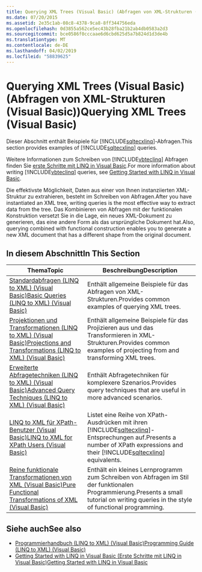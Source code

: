 ```yaml
---
title: Querying XML Trees (Visual Basic) (Abfragen von XML-Strukturen (Visual Basic))
ms.date: 07/20/2015
ms.assetid: 2e35c1ab-08c8-4378-9ca8-8ff344756eda
ms.openlocfilehash: 0d3855a562ce5ec43b28fba21b2ab4db0583a2d3
ms.sourcegitcommit: bce0586f0cccaae6d6cbd625d5a7b824d1d3de4b
ms.translationtype: MT
ms.contentlocale: de-DE
ms.lasthandoff: 04/02/2019
ms.locfileid: "58839625"
---
```

# <a name="querying-xml-trees-visual-basic"></a><span data-ttu-id="83762-102">Querying XML Trees (Visual Basic) (Abfragen von XML-Strukturen (Visual Basic))</span><span class="sxs-lookup"><span data-stu-id="83762-102">Querying XML Trees (Visual Basic)</span></span>
<span data-ttu-id="83762-103">Dieser Abschnitt enthält Beispiele für [!INCLUDE[sqltecxlinq](~/includes/sqltecxlinq-md.md)]-Abfragen.</span><span class="sxs-lookup"><span data-stu-id="83762-103">This section provides examples of [!INCLUDE[sqltecxlinq](~/includes/sqltecxlinq-md.md)] queries.</span></span>  
  
 <span data-ttu-id="83762-104">Weitere Informationen zum Schreiben von [!INCLUDE[vbteclinq](~/includes/vbteclinq-md.md)] Abfragen finden Sie [erste Schritte mit LINQ in Visual Basic](../../../../visual-basic/programming-guide/concepts/linq/getting-started-with-linq.md).</span><span class="sxs-lookup"><span data-stu-id="83762-104">For more information about writing [!INCLUDE[vbteclinq](~/includes/vbteclinq-md.md)] queries, see [Getting Started with LINQ in Visual Basic](../../../../visual-basic/programming-guide/concepts/linq/getting-started-with-linq.md).</span></span>  
  
 <span data-ttu-id="83762-105">Die effektivste Möglichkeit, Daten aus einer von Ihnen instanziierten XML-Struktur zu extrahieren, besteht im Schreiben von Abfragen.</span><span class="sxs-lookup"><span data-stu-id="83762-105">After you have instantiated an XML tree, writing queries is the most effective way to extract data from the tree.</span></span> <span data-ttu-id="83762-106">Das Kombinieren von Abfragen mit der funktionalen Konstruktion versetzt Sie in die Lage, ein neues XML-Dokument zu generieren, das eine andere Form als das ursprüngliche Dokument hat.</span><span class="sxs-lookup"><span data-stu-id="83762-106">Also, querying combined with functional construction enables you to generate a new XML document that has a different shape from the original document.</span></span>  
  
## <a name="in-this-section"></a><span data-ttu-id="83762-107">In diesem Abschnitt</span><span class="sxs-lookup"><span data-stu-id="83762-107">In This Section</span></span>  
  
|<span data-ttu-id="83762-108">Thema</span><span class="sxs-lookup"><span data-stu-id="83762-108">Topic</span></span>|<span data-ttu-id="83762-109">Beschreibung</span><span class="sxs-lookup"><span data-stu-id="83762-109">Description</span></span>|  
|-----------|-----------------|  
|[<span data-ttu-id="83762-110">Standardabfragen (LINQ to XML) (Visual Basic)</span><span class="sxs-lookup"><span data-stu-id="83762-110">Basic Queries (LINQ to XML) (Visual Basic)</span></span>](../../../../visual-basic/programming-guide/concepts/linq/basic-queries-linq-to-xml.md)|<span data-ttu-id="83762-111">Enthält allgemeine Beispiele für das Abfragen von XML-Strukturen.</span><span class="sxs-lookup"><span data-stu-id="83762-111">Provides common examples of querying XML trees.</span></span>|  
|[<span data-ttu-id="83762-112">Projektionen und Transformationen (LINQ to XML) (Visual Basic)</span><span class="sxs-lookup"><span data-stu-id="83762-112">Projections and Transformations (LINQ to XML) (Visual Basic)</span></span>](../../../../visual-basic/programming-guide/concepts/linq/projections-and-transformations-linq-to-xml.md)|<span data-ttu-id="83762-113">Enthält allgemeine Beispiele für das Projizieren aus und das Transformieren in XML-Strukturen.</span><span class="sxs-lookup"><span data-stu-id="83762-113">Provides common examples of projecting from and transforming XML trees.</span></span>|  
|[<span data-ttu-id="83762-114">Erweiterte Abfragetechniken (LINQ to XML) (Visual Basic)</span><span class="sxs-lookup"><span data-stu-id="83762-114">Advanced Query Techniques (LINQ to XML) (Visual Basic)</span></span>](../../../../visual-basic/programming-guide/concepts/linq/advanced-query-techniques-linq-to-xml.md)|<span data-ttu-id="83762-115">Enthält Abfragetechniken für komplexere Szenarios.</span><span class="sxs-lookup"><span data-stu-id="83762-115">Provides query techniques that are useful in more advanced scenarios.</span></span>|  
|[<span data-ttu-id="83762-116">LINQ to XML für XPath-Benutzer (Visual Basic)</span><span class="sxs-lookup"><span data-stu-id="83762-116">LINQ to XML for XPath Users (Visual Basic)</span></span>](../../../../visual-basic/programming-guide/concepts/linq/linq-to-xml-for-xpath-users.md)|<span data-ttu-id="83762-117">Listet eine Reihe von XPath-Ausdrücken mit ihren [!INCLUDE[sqltecxlinq](~/includes/sqltecxlinq-md.md)]-Entsprechungen auf.</span><span class="sxs-lookup"><span data-stu-id="83762-117">Presents a number of XPath expressions and their [!INCLUDE[sqltecxlinq](~/includes/sqltecxlinq-md.md)] equivalents.</span></span>|  
|[<span data-ttu-id="83762-118">Reine funktionale Transformationen von XML (Visual Basic)</span><span class="sxs-lookup"><span data-stu-id="83762-118">Pure Functional Transformations of XML (Visual Basic)</span></span>](../../../../visual-basic/programming-guide/concepts/linq/pure-functional-transformations-of-xml.md)|<span data-ttu-id="83762-119">Enthält ein kleines Lernprogramm zum Schreiben von Abfragen im Stil der funktionalen Programmierung.</span><span class="sxs-lookup"><span data-stu-id="83762-119">Presents a small tutorial on writing queries in the style of functional programming.</span></span>|  
  
## <a name="see-also"></a><span data-ttu-id="83762-120">Siehe auch</span><span class="sxs-lookup"><span data-stu-id="83762-120">See also</span></span>

- [<span data-ttu-id="83762-121">Programmierhandbuch (LINQ to XML) (Visual Basic)</span><span class="sxs-lookup"><span data-stu-id="83762-121">Programming Guide (LINQ to XML) (Visual Basic)</span></span>](../../../../visual-basic/programming-guide/concepts/linq/programming-guide-linq-to-xml.md)
- [<span data-ttu-id="83762-122">Getting Started with LINQ in Visual Basic (Erste Schritte mit LINQ in Visual Basic)</span><span class="sxs-lookup"><span data-stu-id="83762-122">Getting Started with LINQ in Visual Basic</span></span>](../../../../visual-basic/programming-guide/concepts/linq/getting-started-with-linq.md)
